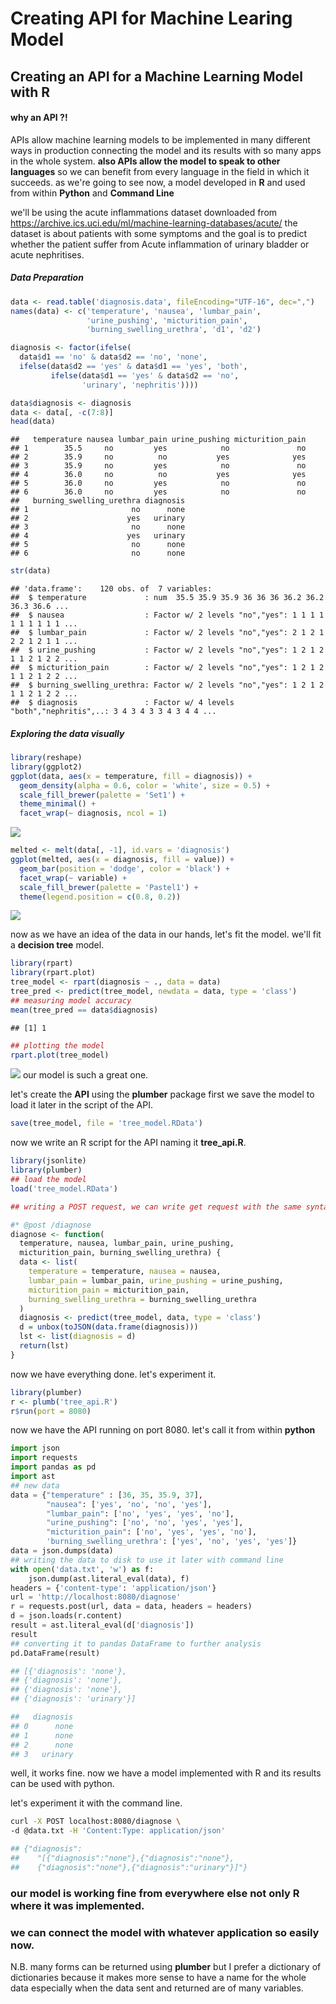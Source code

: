 Creating API for Machine Learing Model
================

Creating an API for a Machine Learning Model with R
---------------------------------------------------

#### why an API ?!

APIs allow machine learning models to be implemented in many different ways in production connecting the model and its results with so many apps in the whole system. **also APIs allow the model to speak to other languages** so we can benefit from every language in the field in which it succeeds. as we're going to see now, a model developed in **R** and used from within **Python** and **Command Line**

we'll be using the acute inflammations dataset downloaded from <https://archive.ics.uci.edu/ml/machine-learning-databases/acute/> the dataset is about patients with some symptoms and the goal is to predict whether the patient suffer from Acute inflammation of urinary bladder or acute nephritises.

##### Data Preparation

``` r
data <- read.table('diagnosis.data', fileEncoding="UTF-16", dec=",")
names(data) <- c('temperature', 'nausea', 'lumbar_pain',
                 'urine_pushing', 'micturition_pain', 
                 'burning_swelling_urethra', 'd1', 'd2')

diagnosis <- factor(ifelse(
  data$d1 == 'no' & data$d2 == 'no', 'none', 
  ifelse(data$d2 == 'yes' & data$d1 == 'yes', 'both',
         ifelse(data$d1 == 'yes' & data$d2 == 'no',
                'urinary', 'nephritis'))))

data$diagnosis <- diagnosis
data <- data[, -c(7:8)]
head(data)
```

    ##   temperature nausea lumbar_pain urine_pushing micturition_pain
    ## 1        35.5     no         yes            no               no
    ## 2        35.9     no          no           yes              yes
    ## 3        35.9     no         yes            no               no
    ## 4        36.0     no          no           yes              yes
    ## 5        36.0     no         yes            no               no
    ## 6        36.0     no         yes            no               no
    ##   burning_swelling_urethra diagnosis
    ## 1                       no      none
    ## 2                      yes   urinary
    ## 3                       no      none
    ## 4                      yes   urinary
    ## 5                       no      none
    ## 6                       no      none

``` r
str(data)
```

    ## 'data.frame':    120 obs. of  7 variables:
    ##  $ temperature             : num  35.5 35.9 35.9 36 36 36 36.2 36.2 36.3 36.6 ...
    ##  $ nausea                  : Factor w/ 2 levels "no","yes": 1 1 1 1 1 1 1 1 1 1 ...
    ##  $ lumbar_pain             : Factor w/ 2 levels "no","yes": 2 1 2 1 2 2 1 2 1 1 ...
    ##  $ urine_pushing           : Factor w/ 2 levels "no","yes": 1 2 1 2 1 1 2 1 2 2 ...
    ##  $ micturition_pain        : Factor w/ 2 levels "no","yes": 1 2 1 2 1 1 2 1 2 2 ...
    ##  $ burning_swelling_urethra: Factor w/ 2 levels "no","yes": 1 2 1 2 1 1 2 1 2 2 ...
    ##  $ diagnosis               : Factor w/ 4 levels "both","nephritis",..: 3 4 3 4 3 3 4 3 4 4 ...

##### Exploring the data visually

``` r
library(reshape)
library(ggplot2)
ggplot(data, aes(x = temperature, fill = diagnosis)) + 
  geom_density(alpha = 0.6, color = 'white', size = 0.5) +
  scale_fill_brewer(palette = 'Set1') +
  theme_minimal() +
  facet_wrap(~ diagnosis, ncol = 1)
```

![](machine_learning_api_files/figure-markdown_github/visuals-1.png)

``` r
melted <- melt(data[, -1], id.vars = 'diagnosis')
ggplot(melted, aes(x = diagnosis, fill = value)) + 
  geom_bar(position = 'dodge', color = 'black') + 
  facet_wrap(~ variable) + 
  scale_fill_brewer(palette = 'Pastel1') + 
  theme(legend.position = c(0.8, 0.2)) 
```

![](machine_learning_api_files/figure-markdown_github/visuals-2.png)

now as we have an idea of the data in our hands, let's fit the model. we'll fit a **decision tree** model.

``` r
library(rpart)
library(rpart.plot)
tree_model <- rpart(diagnosis ~ ., data = data)
tree_pred <- predict(tree_model, newdata = data, type = 'class')
## measuring model accuracy
mean(tree_pred == data$diagnosis)
```

    ## [1] 1

``` r
## plotting the model
rpart.plot(tree_model)
```

![](machine_learning_api_files/figure-markdown_github/model-1.png) our model is such a great one.

let's create the **API** using the **plumber** package first we save the model to load it later in the script of the API.

``` r
save(tree_model, file = 'tree_model.RData')
```

now we write an R script for the API naming it **tree\_api.R**.

``` r
library(jsonlite)
library(plumber)
## load the model
load('tree_model.RData')

## writing a POST request, we can write get request with the same syntax

#* @post /diagnose
diagnose <- function(
  temperature, nausea, lumbar_pain, urine_pushing,
  micturition_pain, burning_swelling_urethra) {
  data <- list(
    temperature = temperature, nausea = nausea,
    lumbar_pain = lumbar_pain, urine_pushing = urine_pushing,
    micturition_pain = micturition_pain,
    burning_swelling_urethra = burning_swelling_urethra
  )
  diagnosis <- predict(tree_model, data, type = 'class')
  d = unbox(toJSON(data.frame(diagnosis)))
  lst <- list(diagnosis = d)
  return(lst)
}
```

now we have everything done. let's experiment it.

``` r
library(plumber)
r <- plumb('tree_api.R')
r$run(port = 8080)
```

now we have the API running on port 8080. let's call it from within **python**

``` python
import json
import requests
import pandas as pd
import ast  
## new data
data = {"temperature" : [36, 35, 35.9, 37],
        "nausea": ['yes', 'no', 'no', 'yes'],
        "lumbar_pain": ['no', 'yes', 'yes', 'no'],
        "urine_pushing": ['no', 'no', 'yes', 'yes'],
        "micturition_pain": ['no', 'yes', 'yes', 'no'],
        'burning_swelling_urethra': ['yes', 'no', 'yes', 'yes']}
data = json.dumps(data)
## writing the data to disk to use it later with command line
with open('data.txt', 'w') as f:
    json.dump(ast.literal_eval(data), f)
headers = {'content-type': 'application/json'}
url = 'http://localhost:8080/diagnose'
r = requests.post(url, data = data, headers = headers)
d = json.loads(r.content)
result = ast.literal_eval(d['diagnosis'])
result
## converting it to pandas DataFrame to further analysis
pd.DataFrame(result)

## [{'diagnosis': 'none'},
## {'diagnosis': 'none'},
## {'diagnosis': 'none'},
## {'diagnosis': 'urinary'}]

##   diagnosis
## 0      none
## 1      none
## 2      none
## 3   urinary
```

well, it works fine. now we have a model implemented with R and its results can be used with python.

let's experiment it with the command line.

``` bash
curl -X POST localhost:8080/diagnose \ 
-d @data.txt -H 'Content:Type: application/json'

## {"diagnosis":
##    "[{"diagnosis":"none"},{"diagnosis":"none"},
##    {"diagnosis":"none"},{"diagnosis":"urinary"}]"}
```

### our model is working fine from everywhere else not only R where it was implemented.

### we can connect the model with whatever application so easily now.

N.B. many forms can be returned using **plumber** but I prefer a dictionary of dictionaries because it makes more sense to have a name for the whole data especially when the data sent and returned are of many variables.
